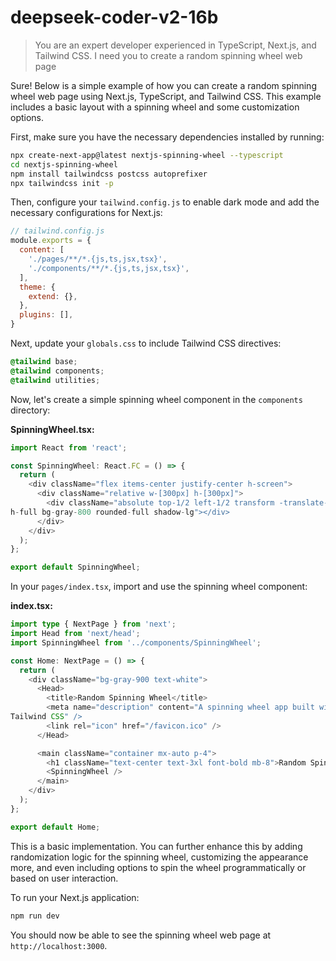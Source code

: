 # deepseek-coder-v2-16b

> You are an expert developer experienced in TypeScript, Next.js, and Tailwind CSS. I need you to create a random spinning wheel web page

Sure! Below is a simple example of how you can create a random spinning wheel web page using 
Next.js, TypeScript, and Tailwind CSS. This example includes a basic layout with a spinning wheel and 
some customization options.

First, make sure you have the necessary dependencies installed by running:
```bash
npx create-next-app@latest nextjs-spinning-wheel --typescript
cd nextjs-spinning-wheel
npm install tailwindcss postcss autoprefixer
npx tailwindcss init -p
```

Then, configure your `tailwind.config.js` to enable dark mode and add the necessary configurations 
for Next.js:

```javascript
// tailwind.config.js
module.exports = {
  content: [
    './pages/**/*.{js,ts,jsx,tsx}',
    './components/**/*.{js,ts,jsx,tsx}',
  ],
  theme: {
    extend: {},
  },
  plugins: [],
}
```

Next, update your `globals.css` to include Tailwind CSS directives:

```css
@tailwind base;
@tailwind components;
@tailwind utilities;
```

Now, let's create a simple spinning wheel component in the `components` directory:

**SpinningWheel.tsx:**
```typescript
import React from 'react';

const SpinningWheel: React.FC = () => {
  return (
    <div className="flex items-center justify-center h-screen">
      <div className="relative w-[300px] h-[300px]">
        <div className="absolute top-1/2 left-1/2 transform -translate-x-1/2 -translate-y-1/2 w-full 
h-full bg-gray-800 rounded-full shadow-lg"></div>
      </div>
    </div>
  );
};

export default SpinningWheel;
```

In your `pages/index.tsx`, import and use the spinning wheel component:

**index.tsx:**
```typescript
import type { NextPage } from 'next';
import Head from 'next/head';
import SpinningWheel from '../components/SpinningWheel';

const Home: NextPage = () => {
  return (
    <div className="bg-gray-900 text-white">
      <Head>
        <title>Random Spinning Wheel</title>
        <meta name="description" content="A spinning wheel app built with Next.js, TypeScript, and 
Tailwind CSS" />
        <link rel="icon" href="/favicon.ico" />
      </Head>

      <main className="container mx-auto p-4">
        <h1 className="text-center text-3xl font-bold mb-8">Random Spinning Wheel</h1>
        <SpinningWheel />
      </main>
    </div>
  );
};

export default Home;
```

This is a basic implementation. You can further enhance this by adding randomization logic for the 
spinning wheel, customizing the appearance more, and even including options to spin the wheel 
programmatically or based on user interaction.

To run your Next.js application:
```bash
npm run dev
```

You should now be able to see the spinning wheel web page at `http://localhost:3000`.